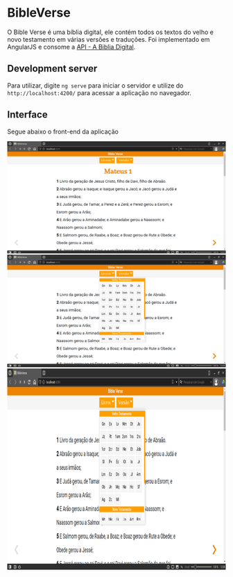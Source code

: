# BibleVerse

O Bible Verse é uma bíblia digital, ele contém todos os textos do velho e novo testamento em várias versões e traduções. Foi implementado em AngularJS e consome a [API - A Biblia Digital](https://github.com/marciovsena/abibliadigital). 

## Development server

Para utilizar, digite `ng serve` para iniciar o servidor e utilize do `http://localhost:4200/` para acessar a aplicação no navegador.

## Interface
Segue abaixo o front-end da aplicação

![alt text](/src/assets/01.png)
![alt text](/src/assets/02.png)
<img src="/src/assets/02.png" width="901" height="463">
